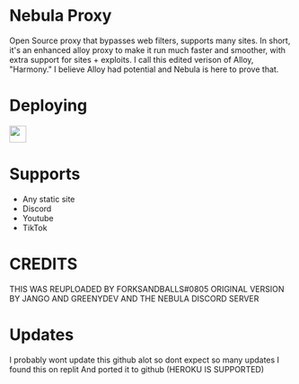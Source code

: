 # Nebula Proxy
Open Source proxy that bypasses web filters, supports many sites. In short, it's an enhanced alloy proxy to make it run much faster and smoother, with extra support for sites + exploits. I call this edited verison of Alloy, "Harmony." I believe Alloy had potential and Nebula is here to prove that.

# Deploying

<a href="https://repl.it/github/GuestyGit/OldNebulaPatch"><img height="30px" src="https://raw.githubusercontent.com/FogNetwork/Tsunami/main/deploy/replit2.svg"><img></a>

# Supports
- Any static site
- Discord
- Youtube
- TikTok

# CREDITS
THIS WAS REUPLOADED BY FORKSANDBALLS#0805
ORIGINAL VERSION BY JANGO AND GREENYDEV AND THE NEBULA
DISCORD SERVER 

# Updates
I probably wont update this github alot so dont expect so many updates I found this on replit
And ported it to github (HEROKU IS SUPPORTED)

